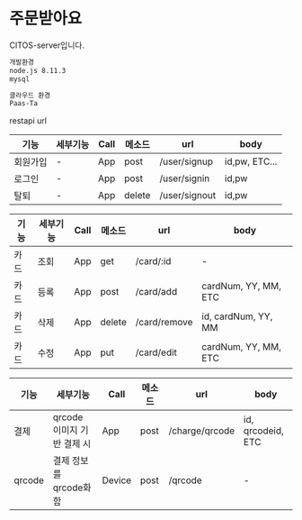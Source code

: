 # 주문받아요

CITOS-server입니다.

```bash
개발환경
node.js 8.11.3
mysql 

클라우드 환경
Paas-Ta

```

restapi url

|기능|세부기능|Call|메소드|url|body|
|---|---|---|---|---|---|
|회원가입|-|App|post|/user/signup|id,pw, ETC...
|로그인|-|App|post|/user/signin|id,pw
|탈퇴|-|App|delete|/user/signout|id,pw

|기능|세부기능|Call|메소드|url|body|
|---|---|---|---|---|---|
|카드|조회|App|get|/card/:id|-|
|카드|등록|App|post|/card/add|cardNum, YY, MM, ETC|
|카드|삭제|App|delete|/card/remove|id, cardNum, YY, MM|
|카드|수정|App|put|/card/edit|cardNum, YY, MM, ETC|

|기능|세부기능|Call|메소드|url|body|
|---|---|---|---|---|---|
|결제|qrcode 이미지 기반 결제 시|App|post|/charge/qrcode|id, qrcodeid, ETC|
|qrcode|결제 정보를 qrcode화 함|Device|post|/qrcode|-|